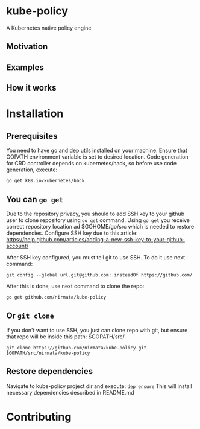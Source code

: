 # kube-policy
A Kubernetes native policy engine

## Motivation

## Examples

## How it works

# Installation

## Prerequisites

You need to have go and dep utils installed on your machine.
Ensure that GOPATH environment variable is set to desired location.
Code generation for CRD controller depends on kubernetes/hack, so before use code generation, execute:

`go get k8s.io/kubernetes/hack`

## You can `go get`

Due to the repository privacy, you should to add SSH key to your github user to clone repository using `go get` command.
Using `go get` you receive correct repository location ad $GOHOME/go/src which is needed to restore dependencies.
Configure SSH key due to this article: https://help.github.com/articles/adding-a-new-ssh-key-to-your-github-account/

After SSH key configured, you must tell git to use SSH. To do it use next command:

`git config --global url.git@github.com:.insteadOf https://github.com/`

After this is done, use next command to clone the repo:

`go get github.com/nirmata/kube-policy`

## Or `git clone`

If you don't want to use SSH, you just can clone repo with git, but ensure that repo will be inside this path: $GOPATH/src/.

`git clone https://github.com/nirmata/kube-policy.git $GOPATH/src/nirmata/kube-policy`

## Restore dependencies

Navigate to kube-policy project dir and execute:
`dep ensure`
This will install necessary dependencies described in README.md

# Contributing
